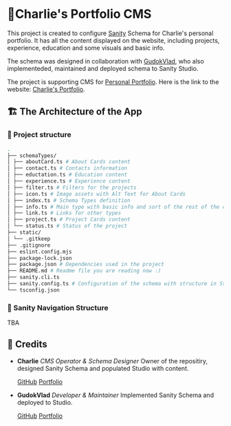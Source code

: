 # 📔Charlie's Portfolio CMS

This project is created to configure [Sanity](https://www.sanity.io/) Schema for Charlie's personal portfolio. It has all the content displayed on the website, including projects, experience, education and some visuals and basic info.

The schema was designed in collaboration with [GudokVlad](https://github.com/GudokVlad-Pilot), who also implementeded, maintained and deployed schema to Sanity Studio.

The project is supporting CMS for [Personal Portfolio](https://github.com/charliesmir/portfolio-charlie). Here is the link to the website: [Charlie's Portfolio](https://portfolio-charlie-eight.vercel.app/).

## 🏗️ The Architecture of the App

### 📂 Project structure

```bash
.
├── schemaTypes/
│ ├── aboutCard.ts # About Cards content
│ ├── contact.ts # Contacts information
│ ├── eductation.ts # Education content
│ ├── experience.ts # Experience content
│ ├── filter.ts # Filters for the projects
│ ├── icon.ts # Image assets with Alt Text for About Cards
│ ├── index.ts # Schema Types definition
│ ├── info.ts # Main type with basic info and sort of the rest of the content
│ ├── link.ts # Links for other types
│ ├── project.ts # Project Cards content
│ └── status.ts # Status of the project
├── static/
│ └── .gitkeep
├── .gitignore
├── eslint.config.mjs
├── package-lock.json
├── package.json # Dependencies used in the project
├── README.md # Readme file you are reading now :)
├── sanity.cli.ts
├── sanity.config.ts # Configuration of the schema with structure in Studio
└── tsconfig.json
```

### 🧭 Sanity Navigation Structure

TBA

## 🎅 Credits

- **Charlie**
  _CMS Operator & Schema Designer_
  Owner of the repositiry, designed Sanity Schema and populated Studio with content.

  [GitHub](https://github.com/charliesmir)
  [Portfolio](https://portfolio-charlie-eight.vercel.app/)

- **GudokVlad**
  _Developer & Maintainer_
  Implemented Sanity Schema and deployed to Studio.

  [GitHub](https://github.com/GudokVlad-Pilot)
  [Portfolio](https://gudokvlad.com/)

